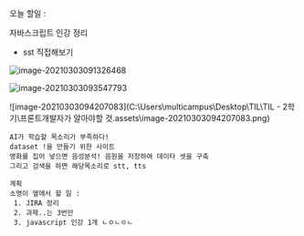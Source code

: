 오늘 할일 :

 자바스크립트 인강 정리

+ sst 직접해보기

![image-20210303091326468](C:\Users\multicampus\AppData\Roaming\Typora\typora-user-images\image-20210303091326468.png)

![image-20210303093547793](C:\Users\multicampus\AppData\Roaming\Typora\typora-user-images\image-20210303093547793.png)

![image-20210303094207083](C:\Users\multicampus\Desktop\TIL\TIL - 2학기\프론트개발자가 알아야할 것.assets\image-20210303094207083.png)



```
AI가 학습할 목소리가 부족하다!
dataset !을 만들기 위한 사이트
영화를 집어 넣으면 음성분석! 음원을 저장하여 데이타 셋을 구축
그리고 검색을 하면 해당목소리로 stt, tts

```

```
계획
소영이 옆에서 할 일 :
 1. JIRA 정리
 2. 과제..는 3번만 
 3. javascript 인강 1개 ㄴㅇㄴㅇㄴ
 
```

